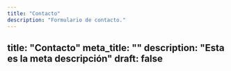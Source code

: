 ```yaml
---
title: "Contacto"
description: "Formulario de contacto."
---
```


title: "Contacto"
meta_title: ""
description: "Esta es la meta descripción"
draft: false
---